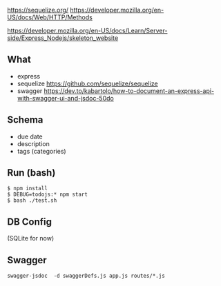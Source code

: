 https://sequelize.org/
https://developer.mozilla.org/en-US/docs/Web/HTTP/Methods

https://developer.mozilla.org/en-US/docs/Learn/Server-side/Express_Nodejs/skeleton_website

## What
- express
- sequelize https://github.com/sequelize/sequelize
- swagger https://dev.to/kabartolo/how-to-document-an-express-api-with-swagger-ui-and-jsdoc-50do

## Schema
- due date
- description
- tags (categories)

## Run (bash)

    $ npm install
    $ DEBUG=todojs:* npm start
    $ bash ./test.sh

## DB Config

(SQLite for now)

## Swagger

    swagger-jsdoc  -d swaggerDefs.js app.js routes/*.js
